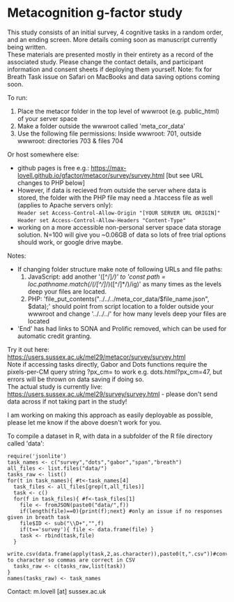 # Metacognition g-factor study 
This study consists of an initial survey, 4 cognitive tasks in a random order, and an ending screen. More details coming soon as manuscript currently being written.<br>
These materials are presented mostly in their entirety as a record of the associated study. Please change the contact details, and participant information and consent sheets if deploying them yourself. Note: fix for Breath Task issue on Safari on MacBooks and data saving options coming soon.

To run:
1. Place the metacor folder in the top level of wwwroot (e.g. public_html) of your server space
2. Make a folder outside the wwwroot called 'meta_cor_data'
3. Use the following file permissions: Inside wwwroot: 701, outside wwwroot: directories 703 & files 704

Or host somewhere else:
* github pages is free e.g.: https://max-lovell.github.io/gfactor/metacor/survey/survey.html [but see URL changes to PHP below]
* However, if data is recieved from outside the server where data is stored, the folder with the PHP file may need a .htaccess file as well (applies to Apache servers only):<br>
  `Header set Access-Control-Allow-Origin "[YOUR SERVER URL ORIGIN]"`<br>
  `Header set Access-Control-Allow-Headers "Content-Type"`
* working on a more accessible non-personal server space data storage solution. N=100 will give you ~0.06GB of data so lots of free trial options should work, or google drive maybe.

Notes:
* If changing folder structure make note of following URLs and file paths:
  1. JavaScript: add another '([^\/]*\/)' to 'const path = loc.pathname.match(/(\/[^\/]*\/)([^\/]*\/)/ig)' as many times as the levels deep your files are located.
  2. PHP: 'file_put_contents("../../../meta_cor_data/$file_name.json", $data);' should point from script location to a folder outside your wwwroot and change '../../../' for how many levels deep your files are located
* 'End' has had links to SONA and Prolific removed, which can be used for automatic credit granting.

Try it out here: https://users.sussex.ac.uk/mel29/metacor/survey/survey.html<br>
Note if accessing tasks directly, Gabor and Dots functions require the pixels-per-CM query string ?px_cm= to work e.g. dots.html?px_cm=47, but errors will be thrown on data saving if doing so.<br>
The actual study is currently live: https://users.sussex.ac.uk/mel29/survey/survey.html - please don't send data across if not taking part in the study!<br>

I am working on making this approach as easily deployable as possible, please let me know if the above doesn't work for you.<br>

To compile a dataset in R, with data in a subfolder of the R file directory called 'data':
```
require('jsonlite')
task_names <- c("survey","dots","gabor","span","breath")
all_files <- list.files("data/")
tasks_raw <- list()
for(t in task_names){ #t<-task_names[4]
  task_files <- all_files[grep(t,all_files)]
  task <- c()
  for(f in task_files){ #f<-task_files[1]
    file <- fromJSON(paste0("data/",f))
    if(length(file)==0){print(f);next} #only an issue if no responses given in breath task
    file$ID <- sub("\\D+","",f)
    if(t=='survey'){ file <- data.frame(file) }
    task <- rbind(task,file)
  }
  write.csv(data.frame(apply(task,2,as.character)),paste0(t,".csv"))#convert to character so commas are correct in CSV
  tasks_raw <- c(tasks_raw,list(task))
}
names(tasks_raw) <- task_names
```

Contact: m.lovell [at] sussex.ac.uk
